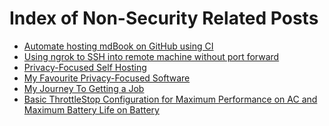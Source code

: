 # Index of Non-Security Related Posts

- [Automate hosting mdBook on GitHub using CI]()
- [Using ngrok to SSH into remote machine without port forward]()
- [Privacy-Focused Self Hosting]()
- [My Favourite Privacy-Focused Software]()
- [My Journey To Getting a Job]()
- [Basic ThrottleStop Configuration for Maximum Performance on AC and Maximum Battery Life on Battery]()